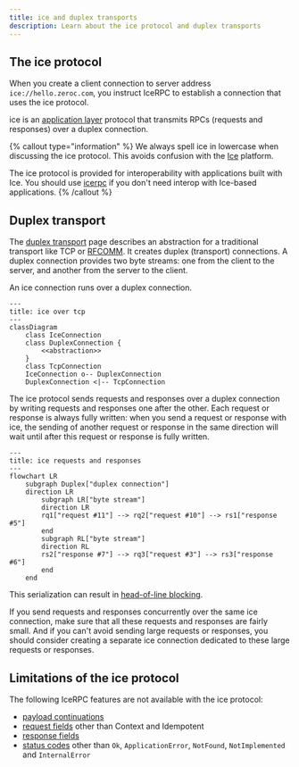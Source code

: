 ```yaml
---
title: ice and duplex transports
description: Learn about the ice protocol and duplex transports
---
```


## The ice protocol

When you create a client connection to server address `ice://hello.zeroc.com`, you instruct IceRPC to establish a
connection that uses the ice protocol.

ice is an [application layer][application-layer] protocol that transmits RPCs (requests and responses) over a duplex
connection.

{% callout type="information" %}
We always spell ice in lowercase when discussing the ice protocol. This avoids confusion with the
[Ice](https://github.com/zeroc-ice/ice) platform.

The ice protocol is provided for interoperability with applications built with Ice. You should use
[icerpc](icerpc-multiplexed-transports) if you don't need interop with Ice-based applications.
{% /callout %}

## Duplex transport

The [duplex transport][duplex-transport] page describes an abstraction for a traditional transport like TCP or
[RFCOMM][rfcomm]. It creates duplex (transport) connections. A duplex connection provides two byte streams: one from the
client to the server, and another from the server to the client.

An ice connection runs over a duplex connection.

```mermaid
---
title: ice over tcp
---
classDiagram
    class IceConnection
    class DuplexConnection {
        <<abstraction>>
    }
    class TcpConnection
    IceConnection o-- DuplexConnection
    DuplexConnection <|-- TcpConnection
```

The ice protocol sends requests and responses over a duplex connection by writing requests and responses one after
the other. Each request or response is always fully written: when you send a request or response with ice, the sending
of another request or response in the same direction will wait until after this request or response is fully written.

```mermaid
---
title: ice requests and responses
---
flowchart LR
    subgraph Duplex["duplex connection"]
    direction LR
        subgraph LR["byte stream"]
        direction LR
        rq1["request #11"] --> rq2["request #10"] --> rs1["response #5"]
        end
        subgraph RL["byte stream"]
        direction RL
        rs2["response #7"] --> rq3["request #3"] --> rs3["response #6"]
        end
    end
```

This serialization can result in [head-of-line blocking][head-of-line-blocking].

If you send requests and responses concurrently over the same ice connection, make sure that all these requests and
responses are fairly small. And if you can't avoid sending large requests or responses, you should consider creating a
separate ice connection dedicated to these large requests or responses.

## Limitations of the ice protocol

The following IceRPC features are not available with the ice protocol:

- [payload continuations](../invocation/outgoing-request#request-payload-and-payload-continuation)
- [request fields](../invocation/outgoing-request#request-fields) other than Context and Idempotent
- [response fields](../invocation/incoming-response#response-fields)
- [status codes](../invocation/incoming-response#status-code) other than `Ok`, `ApplicationError`, `NotFound`,
`NotImplemented` and `InternalError`

[application-layer]: https://en.wikipedia.org/wiki/Application_layer
[duplex-transport]: ../customization/duplex-transport
[rfcomm]: https://en.wikipedia.org/wiki/List_of_Bluetooth_protocols#Radio_frequency_communication_(RFCOMM)
[head-of-line-blocking]: https://en.wikipedia.org/wiki/Head-of-line_blocking
